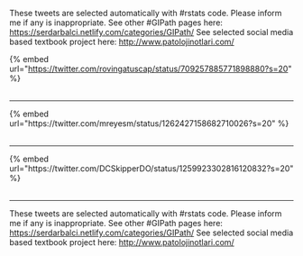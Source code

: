 

These tweets are selected automatically with #rstats code. Please inform me if any is inappropriate.
See other #GIPath pages here: https://serdarbalci.netlify.com/categories/GIPath/ 
See selected social media based textbook project here: http://www.patolojinotlari.com/

{% embed url="https://twitter.com/rovingatuscap/status/709257885771898880?s=20" %}<br>
<br>
<hr>
{% embed url="https://twitter.com/mreyesm/status/1262427158682710026?s=20" %}<br>
<br>
<hr>
{% embed url="https://twitter.com/DCSkipperDO/status/1259923302816120832?s=20" %}<br>
<br>
<hr>


These tweets are selected automatically with #rstats code. Please inform me if any is inappropriate.
See other #GIPath pages here: https://serdarbalci.netlify.com/categories/GIPath/ 
See selected social media based textbook project here: http://www.patolojinotlari.com/
